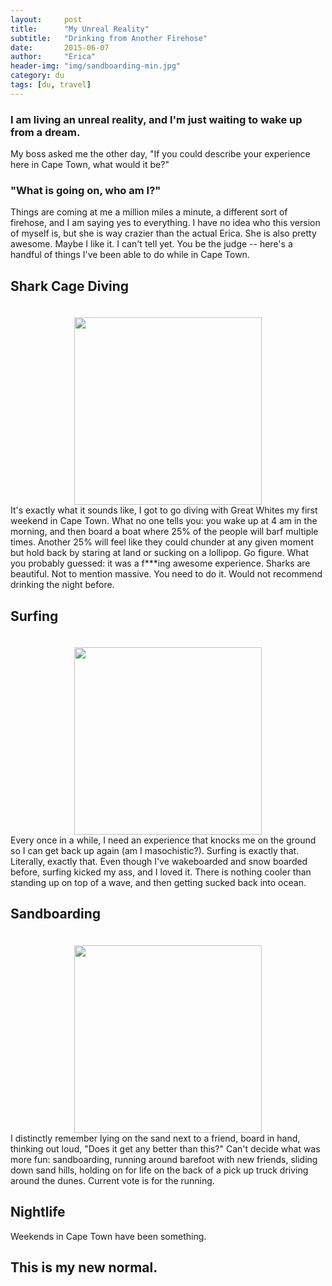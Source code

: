 ```yaml
---
layout:     post
title:      "My Unreal Reality"
subtitle:   "Drinking from Another Firehose"
date:       2015-06-07
author:     "Erica"
header-img: "img/sandboarding-min.jpg"
category: du
tags: [du, travel]
---
```


<h3 class="section-heading">I am living an unreal reality, and I'm just waiting to wake up from a dream.</h3>

My boss asked me the other day, "If you could describe your experience here in Cape Town, what would it be?"

<h3>"What is going on, who am I?"</h3>

Things are coming at me a million miles a minute, a different sort of firehose, and I am saying yes to everything. I have no idea who this version of myself is, but she is way crazier than the actual Erica. She is also pretty awesome. Maybe I like it. I can't tell yet. You be the judge -- here's a handful of things I've been able to do while in Cape Town.

<h2 class="secion-heading">Shark Cage Diving</h2>
<center><img src="{{site.url}}/img/shark.jpg" height="300px" width="300px" style="padding-top:20px"/></center>
It's exactly what it sounds like, I got to go diving with Great Whites my first weekend in Cape Town. What no one tells you: you wake up at 4 am in the morning, and then board a boat where 25% of the people will barf multiple times. Another 25% will feel like they could chunder at any given moment but hold back by staring at land or sucking on a lollipop. Go figure. What you probably guessed: it was a f***ing awesome experience. Sharks are beautiful. Not to mention massive. You need to do it. Would not recommend drinking the night before.

<h2 class="secion-heading">Surfing</h2>
<center><img src="{{site.url}}/img/surfing.jpg" height="300px" width="300px" style="padding-top:20px"/></center>
Every once in a while, I need an experience that knocks me on the ground so I can get back up again (am I masochistic?). Surfing is exactly that. Literally, exactly that. Even though I've wakeboarded and snow boarded before, surfing kicked my ass, and I loved it. There is nothing cooler than standing up on top of a wave, and then getting sucked back into ocean.

<h2 class="secion-heading">Sandboarding</h2>
<center><img src="{{site.url}}/img/sand-min.jpg" height="300px" width="300px" style="padding-top:20px"/></center>
I distinctly remember lying on the sand next to a friend, board in hand, thinking out loud, "Does it get any better than this?" Can't decide what was more fun: sandboarding, running around barefoot with new friends, sliding down sand hills, holding on for life on the back of a pick up truck driving around the dunes. Current vote is for the running.

<h2 class="secion-heading">Nightlife</h2>
Weekends in Cape Town have been something.

<h2>This is my new normal.</h2>
